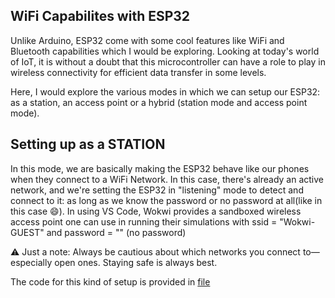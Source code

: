 ## WiFi Capabilites with ESP32
Unlike Arduino, ESP32 come with some cool features like WiFi and Bluetooth capabilities which I would be exploring. 
Looking at today's world of IoT, it is without a doubt that this microcontroller can have a role to play in wireless connectivity for efficient data transfer in some levels. 

Here, I would explore the various modes in which we can setup our ESP32: as a station, an access point or a hybrid (station mode and access point mode).

## Setting up as a STATION
In this mode, we are basically making the ESP32 behave like our phones when they connect to a WiFi Network. In this case, there's already an active network, and we're setting the ESP32 in "listening" mode to detect and connect to it: as long as we know the password or no password at all(like in this case 😄). In using VS Code, Wokwi provides a sandboxed wireless access point one can use in running their simulations with ssid = "Wokwi-GUEST" and password = "" (no password)

⚠️ Just a note: Always be cautious about which networks you connect to—especially open ones. Staying safe is always best.

The code for this kind of setup is provided in [file](Station.ino)
